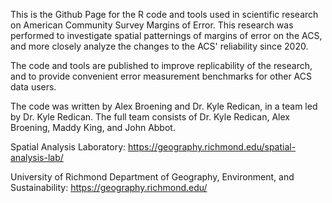 This is the Github Page for the R code and tools used in scientific research on American Community Survey Margins of Error.
This research was performed to investigate spatial patternings of margins of error on the ACS, and more closely analyze the changes to the ACS' reliability since 2020. 

The code and tools are published to improve replicability of the research, and to provide convenient error measurement benchmarks for other ACS data users.


The code was written by Alex Broening and Dr. Kyle Redican, in a team led by Dr. Kyle Redican. The full team consists of Dr. Kyle Redican, Alex Broening, Maddy King, and John Abbot.

Spatial Analysis Laboratory: https://geography.richmond.edu/spatial-analysis-lab/

University of Richmond Department of Geography, Environment, and Sustainability: https://geography.richmond.edu/
